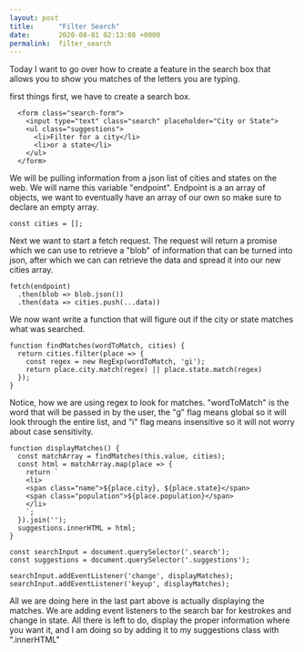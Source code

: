 ```yaml
---
layout: post
title:      "Filter Search"
date:       2020-08-01 02:13:08 +0000
permalink:  filter_search
---
```



Today I want to go over how to create a feature in the search box that allows you to show you matches of the letters you are typing.

first things first, we have to create a search box. 

```
  <form class="search-form">
    <input type="text" class="search" placeholder="City or State">
    <ul class="suggestions">
      <li>Filter for a city</li>
      <li>or a state</li>
    </ul>
  </form>
```

We will be pulling information from a json list of cities and states on the web. We will name this variable "endpoint".
Endpoint is a an array of objects, we want to eventually have an array of our own so make sure to declare an empty array.

```
const cities = [];
```

Next we want to start a fetch request. The request will return a promise which we can use to retrieve a "blob" of information that can be turned into json, after which we can can retrieve the data and spread it into our new cities array.

```
fetch(endpoint)
  .then(blob => blob.json())
  .then(data => cities.push(...data))
```
We now want write a function that will figure out if the city or state matches what was searched.

```
function findMatches(wordToMatch, cities) {
  return cities.filter(place => {
    const regex = new RegExp(wordToMatch, 'gi');
    return place.city.match(regex) || place.state.match(regex)
  });
}
```

Notice, how we are using regex to look for matches. "wordToMatch" is the word that will be passed in by the user, the "g" flag means global so it will look through the entire list, and "i" flag means insensitive so it will not worry about case sensitivity.

```
function displayMatches() {
  const matchArray = findMatches(this.value, cities);
  const html = matchArray.map(place => {
    return `
    <li>
    <span class="name">${place.city}, ${place.state}</span>
    <span class="population">${place.population}</span>
    </li>
    `;
  }).join('');
  suggestions.innerHTML = html;
}

const searchInput = document.querySelector('.search');
const suggestions = document.querySelector('.suggestions');

searchInput.addEventListener('change', displayMatches);
searchInput.addEventListener('keyup', displayMatches);
```

All we are doing here in the last part above is actually displaying the matches. We are adding event listeners to the search bar for kestrokes and change in state. All there is left to do, display the proper information where you want it, and I am doing so by adding it to my suggestions class with ".innerHTML"
